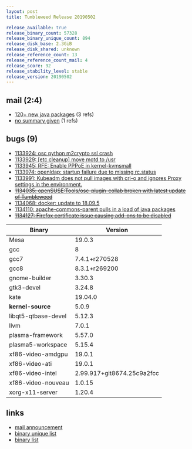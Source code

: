 ```yaml
---
layout: post
title: Tumbleweed Release 20190502

release_available: true
release_binary_count: 57328
release_binary_unique_count: 894
release_disk_base: 2.3GiB
release_disk_shared: unknown
release_reference_count: 13
release_reference_count_mail: 4
release_score: 92
release_stability_level: stable
release_version: 20190502
---
```


## mail (2:4)

- [120+ new java packages](https://lists.opensuse.org/opensuse-factory/2019-05/msg00038.html) (3 refs)
- [no summary given](https://lists.opensuse.org/opensuse-factory/2019-05/msg00040.html) (1 refs)

## bugs (9)

<!--more-->

- [1133924: osc python m2crypto ssl crash](https://bugzilla.opensuse.org/show_bug.cgi?id=1133924)
- [1133929: \[etc cleanup\] move motd to /usr](https://bugzilla.opensuse.org/show_bug.cgi?id=1133929)
- [1133945: RFE: Enable PPPoE in kernel-kvmsmall](https://bugzilla.opensuse.org/show_bug.cgi?id=1133945)
- [1133974: openldap: startup failure due to missing rc.status](https://bugzilla.opensuse.org/show_bug.cgi?id=1133974)
- [1133991: Kubeadm does not pull images with cri-o and ignores Proxy settings in the environment.](https://bugzilla.opensuse.org/show_bug.cgi?id=1133991)
- ~~[1134035: openSUSE:Tools/osc-plugin-collab broken with latest update of Tumbleweed](https://bugzilla.opensuse.org/show_bug.cgi?id=1134035)~~
- [1134068: docker: update to 18.09.5](https://bugzilla.opensuse.org/show_bug.cgi?id=1134068)
- [1134110: apache-commons-parent pulls in a load of java packages](https://bugzilla.opensuse.org/show_bug.cgi?id=1134110)
- ~~[1134127: Firefox certificate issue causing add-ons to be disabled](https://bugzilla.opensuse.org/show_bug.cgi?id=1134127)~~

Binary | Version
--- | ---
Mesa | 19.0.3
gcc | 8
gcc7 | 7.4.1+r270528
gcc8 | 8.3.1+r269200
gnome-builder | 3.30.3
gtk3-devel | 3.24.8
kate | 19.04.0
**kernel-source** | 5.0.9
libqt5-qtbase-devel | 5.12.3
llvm | 7.0.1
plasma-framework | 5.57.0
plasma5-workspace | 5.15.4
xf86-video-amdgpu | 19.0.1
xf86-video-ati | 19.0.1
xf86-video-intel | 2.99.917+git8674.25c9a2fcc
xf86-video-nouveau | 1.0.15
xorg-x11-server | 1.20.4

## links

- [mail announcement](https://lists.opensuse.org/opensuse-factory/2019-05/msg00037.html)
- [binary unique list](http://download.opensuse.org/history/20190502/rpm.unique.list)
- [binary list](http://download.opensuse.org/history/20190502/rpm.list)
